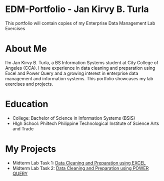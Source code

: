 # EDM-Portfolio - Jan Kirvy B. Turla
This portfolio will contain copies of my Enterprise Data Management Lab Exercises
# About Me
I’m Jan Kirvy B. Turla, a BS Information Systems student at City College of Angeles (CCA). I have experience in data cleaning and preparation using Excel and Power Query and a growing interest in enterprise data management and information systems. This portfolio showcases my lab exercises and projects.
# Education
- College: Bachelor of Science in Information Systems (BSIS)
- HIgh School: Philtech Philippine Technological Institute of Science Arts and Trade
  
# My Projects
- Midterm Lab Task 1: [Data Cleaning and Preparation using EXCEL](https://github.com/jankirvy02/jankirvy02/blob/1f041b9f24f3e2301d02a2810acfa0eccb5c83cb/Midterm%20Lab%20Task%201.md)
- Midterm Lab Task 2: [Data Cleaning and Preparation using POWER QUERY](https://arshpatchak.github.io/testCodes/)
